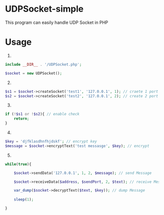 # UDPSocket-simple
This program can easily handle UDP Socket in PHP

# Usage
1.
```php
include __DIR__ . '/UDPSocket.php';

$socket = new UDPSocket();
```
2.
```php
$s1 = $socket->createSocket('test1', '127.0.0.1', 1); // craete 1 port
$s2 = $socket->createSocket('test2', '127.0.0.1', 2); // create 2 port
```
3.
```php
if (!$s1 or !$s2){ // enable check
    return;
}
```
4.
```php
$key = 'djfklasdhnfhjdskf'; // encrypt key
$message = $socket->encryptText('test messasge', $key); // encrypt
```
5.
```php
while(true){

    $socket->sendData('127.0.0.1', 1, 2, $message); // send Message

    $socket->receiveData($address, $sendPort, 2, $text); // receive Message

    var_dump($socket->decryptText($text, $key)); // dump Message
    
    sleep(1);

}
```
